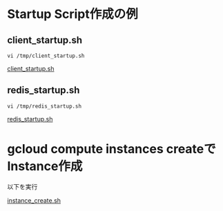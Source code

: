 # Startup Script作成の例

## client_startup.sh

```
vi /tmp/client_startup.sh
```

[client_startup.sh](client_startup.sh)

## redis_startup.sh

```
vi /tmp/redis_startup.sh
```

[redis_startup.sh](redis_startup.sh)

# gcloud compute instances createでInstance作成

以下を実行

[instance_create.sh](instance_create.sh)

